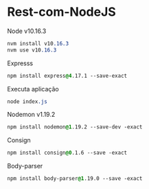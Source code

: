 # Rest-com-NodeJS

Node v10.16.3
```css
nvm install v10.16.3
nvm use v10.16.3
```
Expresss
```css
npm install express@4.17.1 --save-exact
```
Executa aplicação
```css
node index.js
```
Nodemon v1.19.2
```css
npm install nodemon@1.19.2 --save-dev -exact
```
Consign
```css
npm install consign@0.1.6 --save -exact
```
Body-parser
```css
npm install body-parser@1.19.0 --save -exact
```